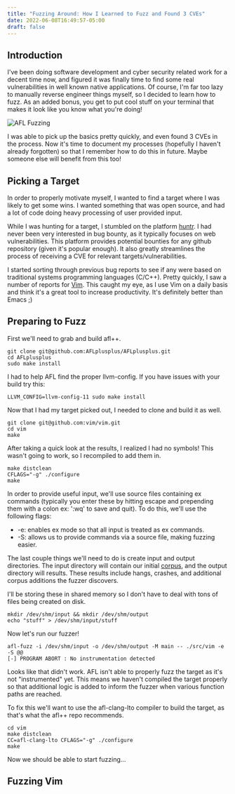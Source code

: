 ```yaml
---
title: "Fuzzing Around: How I Learned to Fuzz and Found 3 CVEs"
date: 2022-06-08T16:49:57-05:00
draft: false
---
```


## Introduction

I've been doing software development and cyber security related work for a decent time now, and figured it was finally time to find some real vulnerabilities in well known native applications. Of course, I'm far too lazy to manually reverse engineer things myself, so I decided to learn how to fuzz. As an added bonus, you get to put cool stuff on your terminal that makes it look like you know what you're doing!

![AFL Fuzzing](/images/afl.gif)

I was able to pick up the basics pretty quickly, and even found 3 CVEs in the process. Now it's time to document my processes (hopefully I haven't already forgotten) so that I remember how to do this in future. Maybe someone else will benefit from this too!

## Picking a Target

In order to properly motivate myself, I wanted to find a target where I was likely to get some wins. I wanted something that was open source, and had a lot of code doing heavy processing of user provided input.

While I was hunting for a target, I stumbled on the platform [huntr](https://huntr.dev/). I had never been very interested in bug bounty, as it typically focuses on web vulnerabilities. This platform provides potential bounties for any github repository (given it's popular enough). It also greatly streamlines the process of receiving a CVE for relevant targets/vulnerabilities. 

I started sorting through previous bug reports to see if any were based on traditional systems programming languages (C/C++). Pretty quickly, I saw a number of reports for [Vim](https://www.vim.org/). This caught my eye, as I use Vim on a daily basis and think it's a great tool to increase productivity. It's definitely better than Emacs ;)

## Preparing to Fuzz

First we'll need to grab and build afl++.

```shell
git clone git@github.com:AFLplusplus/AFLplusplus.git
cd AFLplusplus
sudo make install
```

I had to help AFL find the proper llvm-config. If you have issues with your build try this:
```shell
LLVM_CONFIG=llvm-config-11 sudo make install
```

Now that I had my target picked out, I needed to clone and build it as well.

```shell
git clone git@github.com:vim/vim.git
cd vim
make
```

After taking a quick look at the results, I realized I had no symbols! This wasn't going to work, so I recompiled to add them in.

```shell
make distclean
CFLAGS="-g" ./configure
make
```

In order to provide useful input, we'll use source files containing ex commands (typically you enter these by hitting escape and prepending them with a colon ex: ':wq' to save and quit). To do this, we'll use the following flags:

* -e: enables ex mode so that all input is treated as ex commands.
* -S: allows us to provide commands via a source file, making fuzzing easier.

The last couple things we'll need to do is create input and output directories. The input directory will contain our initial [corpus](https://google.github.io/clusterfuzz/reference/glossary/#corpus), and the output directory will results. These results include hangs, crashes, and additional corpus additions the fuzzer discovers.

I'll be storing these in shared memory so I don't have to deal with tons of files being created on disk.

```shell
mkdir /dev/shm/input && mkdir /dev/shm/output
echo "stuff" > /dev/shm/input/stuff
```

Now let's run our fuzzer!

```shell
afl-fuzz -i /dev/shm/input -o /dev/shm/output -M main -- ./src/vim -e -S @@
[-] PROGRAM ABORT : No instrumentation detected
```

Looks like that didn't work. AFL isn't able to properly fuzz the target as it's not "instrumented" yet. This means we haven't compiled the target properly so that additional logic is added to inform the fuzzer when various function paths are reached. 

To fix this we'll want to use the afl-clang-lto compiler to build the target, as that's what the afl++ repo recommends.

```shell
cd vim
make distclean
CC=afl-clang-lto CFLAGS="-g" ./configure
make
```

Now we should be able to start fuzzing...

## Fuzzing Vim
